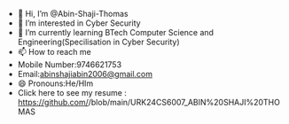 - 👋 Hi, I’m @Abin-Shaji-Thomas
- 👀 I’m interested in Cyber Security
- 🌱 I’m currently learning BTech Computer Science and Engineering(Specilisation in Cyber Security)
- 📫 How to reach me
- Mobile Number:9746621753
- Email:abinshajiabin2006@gmail.com
- 😄 Pronouns:He/HIm
-  Click here to see my resume : https://github.com/<Abin-Shaji-Thomas>/<Abin-Shaji-Thomas>blob/main/URK24CS6007_ABIN%20SHAJI%20THOMAS

<!---
Abin-Shaji-Thomas/Abin-Shaji-Thomas is a ✨ special ✨ repository because its `README.md` (this file) appears on your GitHub profile.
You can click the Preview link to take a look at your changes.
--->

